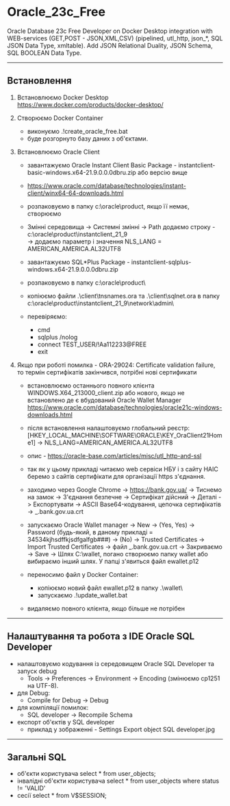 # Oracle_23c_Free
Oracle Database 23c Free Developer on Docker Desktop integration with WEB-services (GET,POST - JSON,XML,CSV)
(pipelined, utl_http, json_*, SQL JSON Data Type, xmltable).
Add JSON Relational Duality, JSON Schema, SQL BOOLEAN Data Type.

---------------------------------------------------------------------------------
Встановлення
---------------------------------------------------------------------------------
1) Встановлюємо Docker Desktop
   https://www.docker.com/products/docker-desktop/

2) Створюємо Docker Container
   - виконуємо .\!create_oracle_free.bat
   - буде розгорнуто базу даних з об'єктами.

3) Встановлюємо Oracle Client
   - завантажуємо Oracle Instant Client Basic Package - instantclient-basic-windows.x64-21.9.0.0.0dbru.zip або версію вище
    - https://www.oracle.com/database/technologies/instant-client/winx64-64-downloads.html
   - розпаковуємо в папку c:\oracle\product, якщо її немає, створюємо

   - Змінні середовища -> Системні змінні
     -> Path додаємо строку - c:\oracle\product\instantclient_21_9\
     -> додаємо параметр і значення NLS_LANG = AMERICAN_AMERICA.AL32UTF8

   - завантажуємо SQL*Plus Package - instantclient-sqlplus-windows.x64-21.9.0.0.0dbru.zip
   - розпаковуємо в папку c:\oracle\product\
   - копіюємо файли .\client\tnsnames.ora та .\client\sqlnet.ora в папку c:\oracle\product\instantclient_21_9\network\admin\
   - перевіряємо:
     - cmd
     - sqlplus /nolog
     - connect TEST_USER/!Aa112233@FREE
     - exit

4) Якщо при роботі помилка - ORA-29024: Certificate validation failure, то термін сертифікатів закінчився, потрібні нові сертификати

   - встановлюємо останнього повного клієнта WINDOWS.X64_213000_client.zip або нового, якщо не встановлено
     де є вбудований Oracle Wallet Manager
     https://www.oracle.com/database/technologies/oracle21c-windows-downloads.html
   - після встановлення налаштовуємо глобальний реєстр:
     [HKEY_LOCAL_MACHINE\SOFTWARE\ORACLE\KEY_OraClient21Home1] -> NLS_LANG=AMERICAN_AMERICA.AL32UTF8

   - опис - https://oracle-base.com/articles/misc/utl_http-and-ssl

   - так як у цьому прикладі читаємо web сервіси НБУ і з сайту НАІС беремо з сайтів сертифікати для організації https з'єднання.
   - заходимо через Google Chrome -> https://bank.gov.ua/ -> Тиснемо на замок -> З'єднання безпечне -> Сертифікат дійсний -> Деталі
     -> Експортувати -> ASCII Base64-кодування, цепочка сертифікатів -> _.bank.gov.ua.crt

   - запускаємо Oracle Wallet manager -> New -> (Yes, Yes) -> Password (будь-який, в даному прикладі = 34534kjhsdffkjsdfgalfgb###) -> (No)
     -> Trusted Certificates -> Import Trusted Certificates -> файл _.bank.gov.ua.crt
     -> Закриваємо -> Save -> Шлях C:\wallet, погано створюємо папку wallet або вибираємо інший шлях.
     У папці з'явиться файл ewallet.p12

   - переносимо файл у Docker Container:
     - копіюємо новий файл ewallet.p12 в папку .\wallet\
     - запускаємо .\!update_wallet.bat

   - видаляємо повного клієнта, якщо більше не потрібен

---------------------------------------------------------------------------------
Налаштування та робота з IDE Oracle SQL Developer
---------------------------------------------------------------------------------
   - налаштовуємо кодування із середовищем Oracle SQL Developer та запуск debug
     - Tools -> Preferences -> Environment -> Encoding (змінюємо cp1251 на UTF-8).
   - для Debug:
     - Compile for Debug -> Debug
   - для компіляції помилок:
     - SQL developer -> Recompile Sсhema
   - експорт об'єктів у SQL developer
     - приклад у зображенні - Settings Export object SQL developer.jpg

---------------------------------------------------------------------------------
Загальні SQL
---------------------------------------------------------------------------------
   - об'єкти користувача
   select * from user_objects;
   - інвалідні об'єкти користувача
   select * from user_objects where status != 'VALID'
   - сесії
   select * from V$SESSION;
